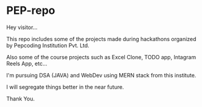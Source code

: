 # PEP-repo
Hey visitor...

This repo includes some of the projects made during hackathons organized by Pepcoding Institution Pvt. Ltd. 

Also some of the course projects such as Excel Clone, TODO app, Intagram Reels App, etc...

I'm pursuing DSA (JAVA) and WebDev using MERN stack from this institute.

I will segregate things better in the near future.

Thank You.
